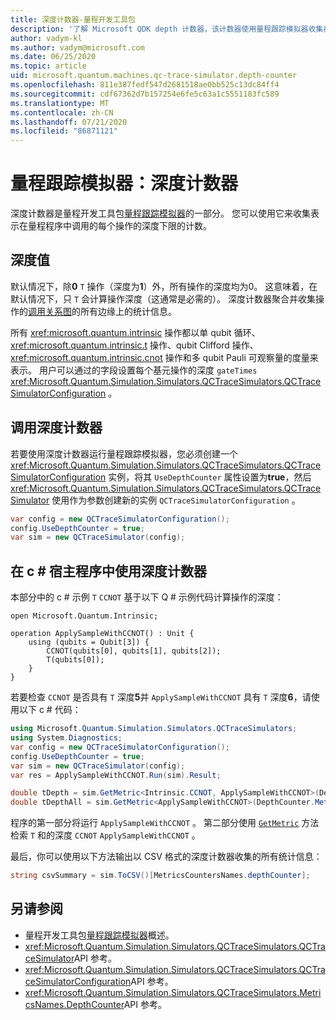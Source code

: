 ```yaml
---
title: 深度计数器-量程开发工具包
description: '了解 Microsoft QDK depth 计数器，该计数器使用量程跟踪模拟器收集在 Q # 程序中调用的每个操作的深度计数。'
author: vadym-kl
ms.author: vadym@microsoft.com
ms.date: 06/25/2020
ms.topic: article
uid: microsoft.quantum.machines.qc-trace-simulator.depth-counter
ms.openlocfilehash: 811e387fedf547d2681518ae0bb525c13dc84ff4
ms.sourcegitcommit: cdf67362d7b157254e6fe5c63a1c5551183fc589
ms.translationtype: MT
ms.contentlocale: zh-CN
ms.lasthandoff: 07/21/2020
ms.locfileid: "86871121"
---
```

# <a name="quantum-trace-simulator-depth-counter"></a>量程跟踪模拟器：深度计数器

深度计数器是量程开发工具包[量程跟踪模拟器](xref:microsoft.quantum.machines.qc-trace-simulator.intro)的一部分。
您可以使用它来收集表示在量程程序中调用的每个操作的深度下限的计数。 

## <a name="depth-values"></a>深度值

默认情况下，除**0** `T` 操作（深度为**1**）外，所有操作的深度均为0。 这意味着，在默认情况下，只 `T` 会计算操作深度（这通常是必需的）。 深度计数器聚合并收集操作的[调用关系图](https://en.wikipedia.org/wiki/Call_graph)的所有边缘上的统计信息。

所有 <xref:microsoft.quantum.intrinsic> 操作都以单 qubit 循环、 <xref:microsoft.quantum.intrinsic.t> 操作、qubit Clifford 操作、 <xref:microsoft.quantum.intrinsic.cnot> 操作和多 qubit Pauli 可观察量的度量来表示。 用户可以通过的字段设置每个基元操作的深度 `gateTimes` <xref:Microsoft.Quantum.Simulation.Simulators.QCTraceSimulators.QCTraceSimulatorConfiguration> 。

## <a name="invoking-the-depth-counter"></a>调用深度计数器

若要使用深度计数器运行量程跟踪模拟器，您必须创建一个 <xref:Microsoft.Quantum.Simulation.Simulators.QCTraceSimulators.QCTraceSimulatorConfiguration> 实例，将其 `UseDepthCounter` 属性设置为**true**，然后 <xref:Microsoft.Quantum.Simulation.Simulators.QCTraceSimulators.QCTraceSimulator> 使用作为参数创建新的实例 `QCTraceSimulatorConfiguration` 。 

```csharp
var config = new QCTraceSimulatorConfiguration();
config.UseDepthCounter = true;
var sim = new QCTraceSimulator(config);
```

## <a name="using-the-depth-counter-in-a-c-host-program"></a>在 c # 宿主程序中使用深度计数器

本部分中的 c # 示例 `T` `CCNOT` 基于以下 Q # 示例代码计算操作的深度：

```qsharp
open Microsoft.Quantum.Intrinsic;

operation ApplySampleWithCCNOT() : Unit {
    using (qubits = Qubit[3]) {
        CCNOT(qubits[0], qubits[1], qubits[2]);
        T(qubits[0]);
    }
}
```

若要检查 `CCNOT` 是否具有 `T` 深度**5**并 `ApplySampleWithCCNOT` 具有 `T` 深度**6**，请使用以下 c # 代码：

```csharp
using Microsoft.Quantum.Simulation.Simulators.QCTraceSimulators;
using System.Diagnostics;
var config = new QCTraceSimulatorConfiguration();
config.UseDepthCounter = true;
var sim = new QCTraceSimulator(config);
var res = ApplySampleWithCCNOT.Run(sim).Result;

double tDepth = sim.GetMetric<Intrinsic.CCNOT, ApplySampleWithCCNOT>(DepthCounter.Metrics.Depth);
double tDepthAll = sim.GetMetric<ApplySampleWithCCNOT>(DepthCounter.Metrics.Depth);
```

程序的第一部分将运行 `ApplySampleWithCCNOT` 。 第二部分使用 [`GetMetric`](https://docs.microsoft.com/dotnet/api/microsoft.quantum.simulation.simulators.qctracesimulators.qctracesimulator.getmetric) 方法检索 `T` 和的深度 `CCNOT` `ApplySampleWithCCNOT` 。 

最后，你可以使用以下方法输出以 CSV 格式的深度计数器收集的所有统计信息：
```csharp
string csvSummary = sim.ToCSV()[MetricsCountersNames.depthCounter];
```

## <a name="see-also"></a>另请参阅

- 量程开发工具包[量程跟踪模拟器](xref:microsoft.quantum.machines.qc-trace-simulator.intro)概述。
- <xref:Microsoft.Quantum.Simulation.Simulators.QCTraceSimulators.QCTraceSimulator>API 参考。
- <xref:Microsoft.Quantum.Simulation.Simulators.QCTraceSimulators.QCTraceSimulatorConfiguration>API 参考。
- <xref:Microsoft.Quantum.Simulation.Simulators.QCTraceSimulators.MetricsNames.DepthCounter>API 参考。
